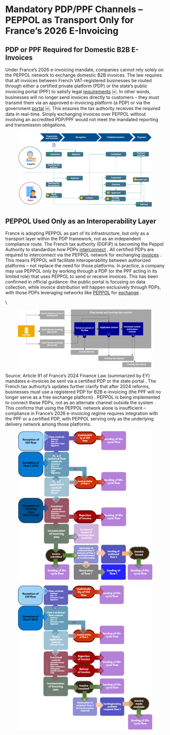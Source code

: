 # Mandatory PDP/PPF Channels – PEPPOL as Transport Only for France’s 2026 E-Invoicing

## PDP or PPF Required for Domestic B2B E-Invoices

Under France’s 2026 e-invoicing mandate, companies cannot rely solely on the PEPPOL network to exchange domestic B2B invoices. The law requires that all invoices between French VAT-registered businesses be routed through either a certified private platform (PDP) or the state’s public invoicing portal (PPF) to satisfy legal [requirements](https://www.ey.com/en_gl/technical/tax-alerts/france-revises-schedule-for-adopting-e-invoicing-reform) ￼. In other words, businesses will no longer send invoices directly to customers – they must transmit them via an approved e-invoicing platform (a PDP) or via the government [portal](https://www.avalara.com/blog/en/europe/2022/09/france-publishes-updated-specifications-for-e-invoicing-and-e-reporting.html) ￼. This ensures the tax authority receives the required data in real-time. Simply exchanging invoices over PEPPOL without involving an accredited PDP/PPF would not meet the mandated reporting and transmission obligations.

<figure><img src="../../.gitbook/assets/Picture 1.png" alt=""><figcaption></figcaption></figure>

## PEPPOL Used Only as an Interoperability Layer

France is adopting PEPPOL as part of its infrastructure, but only as a transport layer within the PDP framework, not as an independent compliance route.  The French tax authority (DGFiP) is becoming the Peppol Authority to standardize how PDPs [interconnect](https://www.avalara.com/blog/en/europe/2025/01/e-invoicing-reform-france.html) . All certified PDPs are required to interconnect via the PEPPOL network for exchanging [invoices](https://nymus.be/fr/facturation-electronique-en-france/) .  This means PEPPOL will facilitate interoperability between authorized platforms – not replace the need for those platforms.  In practice, a company may use PEPPOL only by working through a PDP (or the PPF acting in its limited role) that uses PEPPOL to send or receive invoices. This has been confirmed in official guidance: the public portal is focusing on data collection, while invoice distribution will happen exclusively through PDPs, with those PDPs leveraging networks like [PEPPOL](https://edicomgroup.com/blog/status-of-b2b-electronic-invoicing-in-france) for [exchange](https://nymus.be/fr/facturation-electronique-en-france/) .

\


<figure><img src="../../.gitbook/assets/Picture 2.png" alt=""><figcaption></figcaption></figure>

Source: Article 91 of France’s 2024 Finance Law (summarized by EY) mandates e-invoices be sent via a certified PDP or the state portal .  The French tax authority’s updates further clarify that after 2024 reforms, businesses must use a registered PDP for B2B e-invoicing (the PPF will no longer serve as a free exchange platform) .  PEPPOL is being implemented to connect these PDPs, not as an alternate channel outside the system . This confirms that using the PEPPOL network alone is insufficient – compliance in France’s 2026 e-invoicing regime requires integration with the PPF or a certified PDP, with PEPPOL serving only as the underlying delivery network among those platforms.

<div><figure><img src="../../.gitbook/assets/Picture 3.png" alt=""><figcaption></figcaption></figure> <figure><img src="../../.gitbook/assets/Picture 4.png" alt=""><figcaption></figcaption></figure></div>
